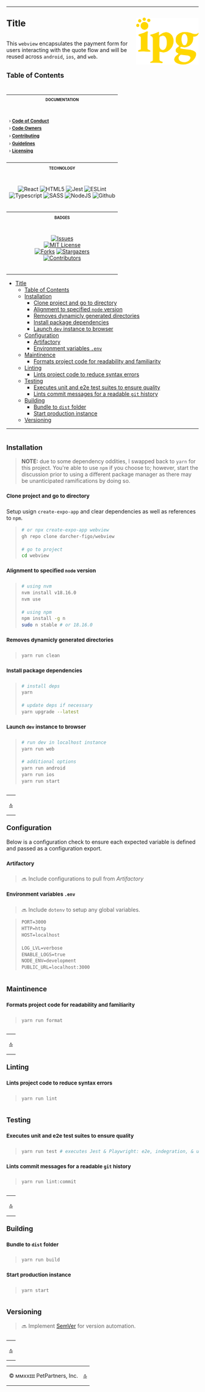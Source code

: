 # <hr /> <sup>Title</sup> <img align="right" alt="IPG" src="./img/logo.svg" width="164" valign="middle" />

<a name="top"></a>

This `webview` encapsulates the payment form for users interacting with the quote flow and will be reused across `android`, `ios`, and `web`.

## <sup>Table of Contents</sup>

<table align="right">
<tr><th scope="col"><sub><sup>DOCUMENTATION</sup></sub></td></tr><tr><td><br />

<sup> &rsaquo; [<b>Code of Conduct</b>](.github/CODE_OF_CONDUCT.md)<br />
&rsaquo; [<b>Code Owners</b>](.github/CODEOWNER.md)<br />
&rsaquo; [<b>Contributing</b>](.github/CONTRIBUTING.md)<br />
&rsaquo; [<b>Guidelines</b>](.github/DEVELOPMENT.md)<br />
&rsaquo; [<b>Licensing</b>](LICENSE.md)<br />
</td></tr>
<tr><th scope="col"><sup><sub>TECHNOLOGY</sub></sup></th></tr><tr><td align="center"><br />

<img alt="React" src="https://cdn0.iconfinder.com/data/icons/logos-brands-in-colors/128/react_color-256.png" width="23"/><!--
--> <img alt="HTML5" src="https://upload.wikimedia.org/wikipedia/commons/thumb/3/38/HTML5_Badge.svg/640px-HTML5_Badge.svg.png" width="23"/><!--
--> <img alt="Jest" src="https://cdn.auth0.com/blog/testing-react-with-jest/logo.png" width="21.5" /><!--
--> <img alt="ESLint" src="https://upload.wikimedia.org/wikipedia/commons/thumb/e/e3/ESLint_logo.svg/640px-ESLint_logo.svg.png" width="27" /><br /><!--
--> <img alt="Typescript" src="https://upload.wikimedia.org/wikipedia/commons/thumb/4/4c/Typescript_logo_2020.svg/640px-Typescript_logo_2020.svg.png" width="23" /><!--
--> <img alt="SASS" src="https://upload.wikimedia.org/wikipedia/commons/thumb/9/96/Sass_Logo_Color.svg/640px-Sass_Logo_Color.svg.png" width="29" /><!--
--> <img alt="NodeJS" src="https://upload.wikimedia.org/wikipedia/commons/thumb/d/d9/Node.js_logo.svg/640px-Node.js_logo.svg.png" width="40" ><!--
--> <img alt="Github" src="https://upload.wikimedia.org/wikipedia/commons/thumb/3/3f/Git_icon.svg/640px-Git_icon.svg.png" width="22" /><!--
--> <br /><br /></td></tr>
<tr><th scope="col"><sup><sub>BADGES</sub></sup></td></tr>

<tr><td align="center"><br />

[![Issues][issues-shield]][issues-url]<br />
[![MIT License][license-shield]][license-url]<br />
[![Forks][forks-shield]][forks-url]
[![Stargazers][stars-shield]][stars-url]<br />
[![Contributors][contributors-shield]][contributors-url]
<br /><br /></th></tr></table>

- [ Title ](#-title-)
  - [Table of Contents](#table-of-contents)
  - [Installation](#installation)
    - [ Clone project and go to directory](#-clone-project-and-go-to-directory)
    - [ Alignment to specified `node` version](#-alignment-to-specified-node-version)
    - [ Removes dynamicly generated directories](#-removes-dynamicly-generated-directories)
    - [ Install package dependencies](#-install-package-dependencies)
    - [ Launch `dev` instance to browser](#-launch-dev-instance-to-browser)
  - [Configuration](#configuration)
    - [ Artifactory](#-artifactory)
    - [ Environment variables `.env`](#-environment-variables-env)
  - [Maintinence](#maintinence)
    - [ Formats project code for readability and familiarity](#-formats-project-code-for-readability-and-familiarity)
  - [Linting](#linting)
    - [ Lints project code to reduce syntax errors](#-lints-project-code-to-reduce-syntax-errors)
  - [Testing](#testing)
    - [ Executes unit and e2e test suites to ensure quality](#-executes-unit-and-e2e-test-suites-to-ensure-quality)
    - [ Lints commit messages for a readable `git` history](#-lints-commit-messages-for-a-readable-git-history)
  - [Building](#building)
    - [ Bundle to `dist` folder](#-bundle-to-dist-folder)
    - [ Start production instance](#-start-production-instance)
  - [Versioning](#versioning)

---

## <sub>Installation</sub>

> **NOTE:** due to some dependency oddities, I swapped back to `yarn` for this project. You're able to use `npm` if you choose to; however, start the discussion prior to using a different package manager as there may be unanticipated ramifications by doing so.

### <sup> Clone project and go to directory</sup>

Setup usign `create-expo-app` and clear dependencies as well as references to `npm`.

> ```sh
> # or npx create-expo-app webview
> gh repo clone darcher-figo/webview
>
> # go to project
> cd webview
> ```

### <sup> Alignment to specified `node` version</sup>

> ```sh
> # using nvm
> nvm install v18.16.0
> nvm use
>
> # using npm
> npm install -g n
> sudo n stable # or 18.16.0
> ```

### <sup> Removes dynamicly generated directories</sup>

> ```sh
> yarn run clean
> ```

### <sup> Install package dependencies</sup>

> ```sh
> # install deps
> yarn
>
> # update deps if necessary
> yarn upgrade --latest
> ```

### <sup> Launch `dev` instance to browser</sup>

> ```sh
> # run dev in localhost instance
> yarn run web
>
> # additional options
> yarn run android
> yarn run ios
> yarn run start 
> ```

<table align="right"><tr><td>

<a href="#top" title="Return to top">:top:</a></td></tr></table>

## <sub>Configuration</sub>

Below is a configuration check to ensure each expected variable is defined and passed as a configuration export.

### <sup> Artifactory

> :soon: Include configurations to pull from *Artifactory*

### <sup> Environment variables `.env`</sup>

> :soon: Include `dotenv` to setup any global variables.

> ```txt
> PORT=3000
> HTTP=http
> HOST=localhost
>
> LOG_LVL=verbose
> ENABLE_LOGS=true
> NODE_ENV=development
> PUBLIC_URL=localhost:3000
> ```

## <sub>Maintinence</sub>

### <sup> Formats project code for readability and familiarity</sup>

> ```sh
> yarn run format
> ```

<table align="right"><tr><td>

<a href="#top" title="Return to top">:top:</a></td></tr></table>

## <sub>Linting</sub>

### <sup> Lints project code to reduce syntax errors</sup>

> ```sh
> yarn run lint
> ```

## <sub>Testing</sub>

### <sup> Executes unit and e2e test suites to ensure quality</sup>

> ```sh
> yarn run test # executes Jest & Playwright: e2e, indegration, & unit tests
> ```

### <sup> Lints commit messages for a readable `git` history</sup>

> ```sh
> yarn run lint:commit
> ```

<table align="right"><tr><td>

<a href="#top" title="Return to top">:top:</a></td></tr></table>

## <sub>Building</sub>

### <sup> Bundle to `dist` folder</sup>

> ```sh
> yarn run build
> ```

### <sup> Start production instance</sup>

> ```sh
> yarn start
> ```

## <sub>Versioning</sub>

> :soon: Implement [SemVer][sem-ver-url] for version automation.

<table align="right"><tr><td>

<a href="#top" title="Return to top">:top:</a></td></tr></table>

---

<br />
<table align="center"><tr><td valign="middle">

&copy; ммххɪɪɪ PetPartners, Inc.</td><td>
<a href="#top" title="Return to top">:top:</a></td></tr></table>

[js-api-url]: https://developer.mozilla.org/en-US/docs/Web/JavaScript
[web-components-url]: https://developer.mozilla.org/en-US/docs/Web/API/Web_components
[ipg-url]: https://www.independencepetgroup.com/
[sem-ver-url]: http://semver.org/
[contributors-shield]: https://img.shields.io/github/contributors/darcher-figo/webview.svg
[contributors-url]: https://github.com/darcher-figo/webview/graphs/contributors
[forks-shield]: https://img.shields.io/github/forks/darcher-figo/webview.svg
[forks-url]: https://github.com/darcher-figo/webview/network/members
[stars-shield]: https://img.shields.io/github/stars/darcher-figo/webview.svg
[stars-url]: https://github.com/darcher-figo/webview/stargazers
[issues-shield]: https://img.shields.io/github/issues/darcher-figo/webview.svg
[issues-url]: https://github.com/darcher-figo/webview/issues
[license-shield]: https://img.shields.io/github/license/darcher-figo/webview.svg
[license-url]: https://github.com/darcher-figo/webview/blob/master/LICENSE.txt
